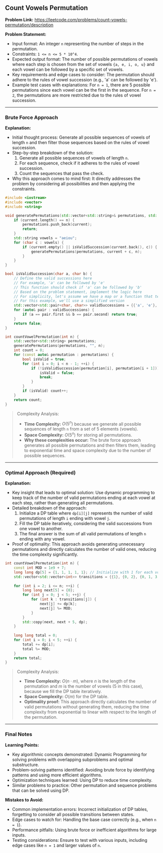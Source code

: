 ## Count Vowels Permutation

**Problem Link:** https://leetcode.com/problems/count-vowels-permutation/description

**Problem Statement:**
- Input format: An integer `n` representing the number of steps in the permutation.
- Constraints: `1 <= n <= 5 * 10^4`.
- Expected output format: The number of possible permutations of vowels where each step is chosen from the set of vowels `{a, e, i, o, u}` and each vowel can be followed by a specific set of vowels.
- Key requirements and edge cases to consider: The permutation should adhere to the rules of vowel succession (e.g., 'a' can be followed by 'e').
- Example test cases with explanations: For `n = 1`, there are 5 possible permutations since each vowel can be the first in the sequence. For `n = 2`, the permutations are more restricted due to the rules of vowel succession.

---

### Brute Force Approach

**Explanation:**
- Initial thought process: Generate all possible sequences of vowels of length `n` and then filter those sequences based on the rules of vowel succession.
- Step-by-step breakdown of the solution:
  1. Generate all possible sequences of vowels of length `n`.
  2. For each sequence, check if it adheres to the rules of vowel succession.
  3. Count the sequences that pass the check.
- Why this approach comes to mind first: It directly addresses the problem by considering all possibilities and then applying the constraints.

```cpp
#include <iostream>
#include <vector>
#include <string>

void generatePermutations(std::vector<std::string>& permutations, std::string current, int n) {
    if (current.length() == n) {
        permutations.push_back(current);
        return;
    }
    std::string vowels = "aeiou";
    for (char c : vowels) {
        if (current.empty() || isValidSuccession(current.back(), c)) {
            generatePermutations(permutations, current + c, n);
        }
    }
}

bool isValidSuccession(char a, char b) {
    // Define the valid successions here
    // For example, 'a' can be followed by 'e'
    // This function should check if 'a' can be followed by 'b'
    // Based on the problem statement, implement the logic here
    // For simplicity, let's assume we have a map or a function that tells us if a can be followed by b
    // For this example, we'll use a simplified version
    std::vector<std::pair<char, char>> validSuccessions = {{'a', 'e'}, {'e', 'a'}, {'e', 'i'}, {'a', 'i'}, {'i', 'a'}, {'i', 'e'}, {'i', 'o'}, {'i', 'u'}, {'o', 'i'}, {'o', 'u'}, {'u', 'a'}};
    for (auto& pair : validSuccessions) {
        if (a == pair.first && b == pair.second) return true;
    }
    return false;
}

int countVowelPermutation(int n) {
    std::vector<std::string> permutations;
    generatePermutations(permutations, "", n);
    int count = 0;
    for (const auto& permutation : permutations) {
        bool isValid = true;
        for (int i = 0; i < n - 1; ++i) {
            if (!isValidSuccession(permutation[i], permutation[i + 1])) {
                isValid = false;
                break;
            }
        }
        if (isValid) count++;
    }
    return count;
}
```

> Complexity Analysis:
> - **Time Complexity:** $O(5^n)$ because we generate all possible sequences of length `n` from a set of 5 elements (vowels).
> - **Space Complexity:** $O(5^n)$ for storing all permutations.
> - **Why these complexities occur:** The brute force approach generates all possible permutations and then filters them, leading to exponential time and space complexity due to the number of possible sequences.

---

### Optimal Approach (Required)

**Explanation:**
- Key insight that leads to optimal solution: Use dynamic programming to keep track of the number of valid permutations ending at each vowel at each step, rather than generating all permutations.
- Detailed breakdown of the approach:
  1. Initialize a DP table where `dp[i][j]` represents the number of valid permutations of length `i` ending with vowel `j`.
  2. Fill the DP table iteratively, considering the valid successions from one vowel to another.
  3. The final answer is the sum of all valid permutations of length `n` ending with any vowel.
- Proof of optimality: This approach avoids generating unnecessary permutations and directly calculates the number of valid ones, reducing the time complexity significantly.

```cpp
int countVowelPermutation(int n) {
    const int MOD = 1e9 + 7;
    long long dp[5] = {1, 1, 1, 1, 1}; // Initialize with 1 for each vowel for length 1
    std::vector<std::vector<int>> transitions = {{1}, {0, 2}, {0, 1, 3, 4}, {2, 4}, {0, 3}}; // Valid transitions for each vowel
    
    for (int i = 2; i <= n; ++i) {
        long long next[5] = {0};
        for (int j = 0; j < 5; ++j) {
            for (int k : transitions[j]) {
                next[j] += dp[k];
                next[j] %= MOD;
            }
        }
        std::copy(next, next + 5, dp);
    }
    
    long long total = 0;
    for (int i = 0; i < 5; ++i) {
        total += dp[i];
        total %= MOD;
    }
    return total;
}
```

> Complexity Analysis:
> - **Time Complexity:** $O(n \cdot m)$, where $n$ is the length of the permutation and $m$ is the number of vowels (5 in this case), because we fill the DP table iteratively.
> - **Space Complexity:** $O(m)$ for the DP table.
> - **Optimality proof:** This approach directly calculates the number of valid permutations without generating them, reducing the time complexity from exponential to linear with respect to the length of the permutation.

---

### Final Notes

**Learning Points:**
- Key algorithmic concepts demonstrated: Dynamic Programming for solving problems with overlapping subproblems and optimal substructure.
- Problem-solving patterns identified: Avoiding brute force by identifying patterns and using more efficient algorithms.
- Optimization techniques learned: Using DP to reduce time complexity.
- Similar problems to practice: Other permutation and sequence problems that can be solved using DP.

**Mistakes to Avoid:**
- Common implementation errors: Incorrect initialization of DP tables, forgetting to consider all possible transitions between states.
- Edge cases to watch for: Handling the base case correctly (e.g., when `n = 1`).
- Performance pitfalls: Using brute force or inefficient algorithms for large inputs.
- Testing considerations: Ensure to test with various inputs, including edge cases like `n = 1` and larger values of `n`.